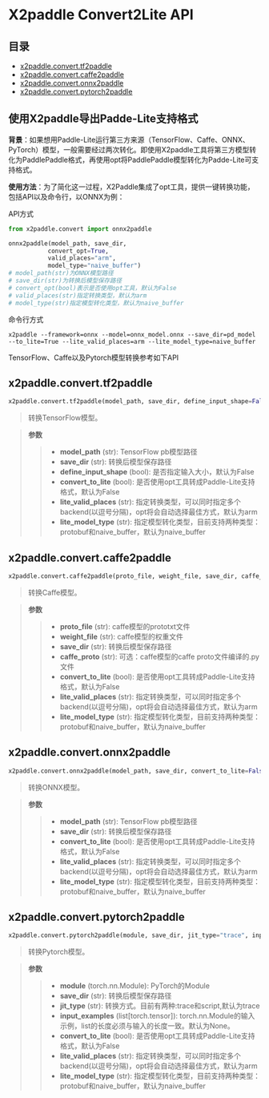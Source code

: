 # X2paddle Convert2Lite API


## 目录
* [x2paddle.convert.tf2paddle](#1)
* [x2paddle.convert.caffe2paddle](#2)
* [x2paddle.convert.onnx2paddle](#3)
* [x2paddle.convert.pytorch2paddle](#4)


## 使用X2paddle导出Padde-Lite支持格式

**背景**：如果想用Paddle-Lite运行第三方来源（TensorFlow、Caffe、ONNX、PyTorch）模型，一般需要经过两次转化。即使用X2paddle工具将第三方模型转化为PaddlePaddle格式，再使用opt将PaddlePaddle模型转化为Padde-Lite可支持格式。

**使用方法**：为了简化这一过程，X2Paddle集成了opt工具，提供一键转换功能，包括API以及命令行，以ONNX为例：

API方式
 ```python
from x2paddle.convert import onnx2paddle

onnx2paddle(model_path, save_dir,
            convert_opt=True,
            valid_places="arm",
            model_type="naive_buffer")
# model_path(str)为ONNX模型路径
# save_dir(str)为转换后模型保存路径
# convert_opt(bool)表示是否使用opt工具，默认为False
# valid_places(str)指定转换类型，默认为arm
# model_type(str)指定模型转化类型，默认为naive_buffer
```

命令行方式
```shell
x2paddle --framework=onnx --model=onnx_model.onnx --save_dir=pd_model --to_lite=True --lite_valid_places=arm --lite_model_type=naive_buffer
```

TensorFlow、Caffe以及Pytorch模型转换参考如下API


## <h2 id="1">x2paddle.convert.tf2paddle</h2>

```python
x2paddle.convert.tf2paddle(model_path, save_dir, define_input_shape=False, convert_to_lite=False, lite_valid_places="arm", lite_model_type="naive_buffer")
```

> 转换TensorFlow模型。

> **参数**
>
> > - **model_path** (str): TensorFlow pb模型路径
> > - **save_dir** (str): 转换后模型保存路径
> > - **define_input_shape** (bool): 是否指定输入大小，默认为False
> > - **convert_to_lite** (bool): 是否使用opt工具转成Paddle-Lite支持格式，默认为False
> > - **lite_valid_places** (str): 指定转换类型，可以同时指定多个backend(以逗号分隔)，opt将会自动选择最佳方式，默认为arm
> > - **lite_model_type** (str): 指定模型转化类型，目前支持两种类型：protobuf和naive_buffer，默认为naive_buffer


## <h2 id="2">x2paddle.convert.caffe2paddle</h2>

```python
x2paddle.convert.caffe2paddle(proto_file, weight_file, save_dir, caffe_proto, convert_to_lite=False, lite_valid_places="arm", lite_model_type="naive_buffer")
```

> 转换Caffe模型。

> **参数**
>
> > - **proto_file** (str): caffe模型的prototxt文件
> > - **weight_file** (str): caffe模型的权重文件
> > - **save_dir** (str): 转换后模型保存路径
> > - **caffe_proto** (str): 可选：caffe模型的caffe proto文件编译的.py文件
> > - **convert_to_lite** (bool): 是否使用opt工具转成Paddle-Lite支持格式，默认为False
> > - **lite_valid_places** (str): 指定转换类型，可以同时指定多个backend(以逗号分隔)，opt将会自动选择最佳方式，默认为arm
> > - **lite_model_type** (str): 指定模型转化类型，目前支持两种类型：protobuf和naive_buffer，默认为naive_buffer


## <h2 id="3">x2paddle.convert.onnx2paddle</h2>

```python
x2paddle.convert.onnx2paddle(model_path, save_dir, convert_to_lite=False, lite_valid_places="arm", lite_model_type="naive_buffer")
```

> 转换ONNX模型。

> **参数**
>
> > - **model_path** (str): TensorFlow pb模型路径
> > - **save_dir** (str): 转换后模型保存路径
> > - **convert_to_lite** (bool): 是否使用opt工具转成Paddle-Lite支持格式，默认为False
> > - **lite_valid_places** (str): 指定转换类型，可以同时指定多个backend(以逗号分隔)，opt将会自动选择最佳方式，默认为arm
> > - **lite_model_type** (str): 指定模型转化类型，目前支持两种类型：protobuf和naive_buffer，默认为naive_buffer


## <h2 id="4">x2paddle.convert.pytorch2paddle</h2>

```python
x2paddle.convert.pytorch2paddle(module, save_dir, jit_type="trace", input_examples=None, convert_to_lite=False, lite_valid_places="arm", lite_model_type="naive_buffer")
```

> 转换Pytorch模型。

> **参数**
>
> > - **module** (torch.nn.Module): PyTorch的Module
> > - **save_dir** (str): 转换后模型保存路径
> > - **jit_type** (str): 转换方式。目前有两种:trace和script,默认为trace
> > - **input_examples** (list[torch.tensor]): torch.nn.Module的输入示例，list的长度必须与输入的长度一致。默认为None。
> > - **convert_to_lite** (bool): 是否使用opt工具转成Paddle-Lite支持格式，默认为False
> > - **lite_valid_places** (str): 指定转换类型，可以同时指定多个backend(以逗号分隔)，opt将会自动选择最佳方式，默认为arm
> > - **lite_model_type** (str): 指定模型转化类型，目前支持两种类型：protobuf和naive_buffer，默认为naive_buffer
